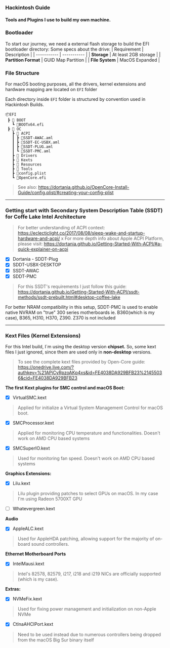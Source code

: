 ### Hackintosh Guide
#### Tools and Plugins I use to build my own machine.

### Bootloader
To start our journey, we need a external flash storage to build the EFI bootloader directory:
Some specs about the drive:
| Requirement              | Description             |
| -----------              | -----------             |
| **Storage**              | At least 2GB storage    |
| **Partition Format**     | GUID Map Partition      |
| **File System**          | MacOS Expanded          |

### File Structure
 For macOS booting purposes, all the drivers, kernel extensions and hardware mapping are located on `EFI` folder

 Each directory inside `EFI` folder is structured by convention used in Hackintosh Builds.

```
📦EFI
 ┣ 📂 BOOT
   ┗ 📄BOOTx64.efi
 ┣ 📂 OC
   ┣ 📂 ACPI
   ┃ ┣ 📄SSDT-AWAC.aml
   ┃ ┣ 📄SSDT-EC-USBX.aml
   ┃ ┣ 📄SSDT-PLUG.aml
   ┃ ┗ 📄SSDT-PMC.aml
   ┣ 📂 Drivers
   ┣ 📂 Kexts
   ┣ 📂 Resources
   ┣ 📂 Tools 
   ┣ 📄config.plist
   ┗ 📄OpenCore.efi
```

 > See also:
 > https://dortania.github.io/OpenCore-Install-Guide/config.plist/#creating-your-config-plist

------

### Getting start with Secondary System Description Table (SSDT) for Coffe Lake Intel Architecture

> For better understanding of ACPI context: https://eclecticlight.co/2017/08/08/sleep-wake-and-startup-hardware-and-acpi/
x
> For more depth info about Apple ACPI Platform, please visit: https://dortania.github.io/Getting-Started-With-ACPI/#a-quick-explainer-on-acpi

- [X] Dortania - SDDT-Plug
- [X] SDDT-USBX-DESKTOP
- [X] SSDT-AWAC
- [X] SDDT-PMC

> For this SSDT's requirements I just follow this guide: https://dortania.github.io/Getting-Started-With-ACPI/ssdt-methods/ssdt-prebuilt.html#desktop-coffee-lake

For better NRAM compatibility in this setup, SDDT-PMC is used to enable native NVRAM on "true" 300 series motherboards
ie. B360(which is my case), B365, H310, H370, Z390. Z370 is not included

------
### Kext Files (Kernel Extensions)

For this Intel build, I`m using the desktop version **chipset.** 
So, some kext files I just ignored, since them are used only in **non-desktop** versions.

> To see the complete kext files provided by Open-Core guide: https://onedrive.live.com/?authkey=%21APjCyRpzoAKp4xs&id=FE4038DA929BFB23%21455036&cid=FE4038DA929BFB23

**The first Kext plugins for SMC control and macOS Boot:**

- [X] VirtualSMC.kext
> Applied for initialize a Virtual System Management Control for macOS boot.

- [X] SMCProcessor.kext
> Applied for monitoring CPU temperature and functionalities. Doesn't work on AMD CPU based systems

- [X] SMCSuperIO.kext
> Used for monitoring fan speed. Doesn't work on AMD CPU based systems

**Graphics Extensions:**

- [X] Lilu.kext
> Lilu plugin providing patches to select GPUs on macOS. In my case I'm using Radeon 5700XT GPU

- [ ] Whatevergreen.kext
> 

**Audio**
- [X] AppleALC.kext
> Used for AppleHDA patching, allowing support for the majority of on-board sound controllers.

**Ethernet Motherboard Ports**
- [X] IntelMausi.kext
> Intel's 82578, 82579, i217, i218 and i219 NICs are officially supported (which is my case).

**Extras:**

- [X] NVMeFix.kext
> Used for fixing power management and initialization on non-Apple NVMe

- [X] CtlnaAHCIPort.kext
> Need to be used instead due to numerous controllers being dropped from the  macOS Big Sur binary itself



